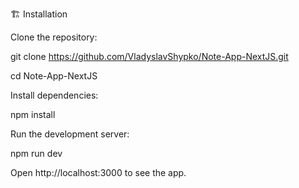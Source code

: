 🏗️ Installation

Clone the repository:

git clone https://github.com/VladyslavShypko/Note-App-NextJS.git

cd Note-App-NextJS

Install dependencies:

npm install

Run the development server:

npm run dev

Open http://localhost:3000 to see the app.
